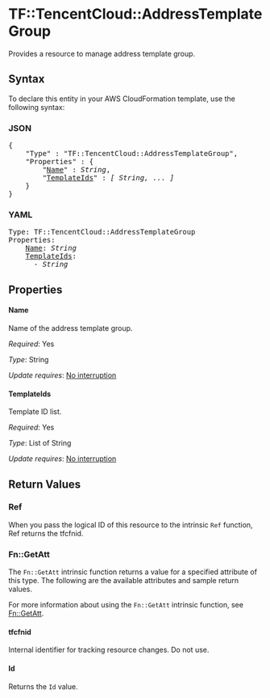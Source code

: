 # TF::TencentCloud::AddressTemplateGroup

Provides a resource to manage address template group.

## Syntax

To declare this entity in your AWS CloudFormation template, use the following syntax:

### JSON

<pre>
{
    "Type" : "TF::TencentCloud::AddressTemplateGroup",
    "Properties" : {
        "<a href="#name" title="Name">Name</a>" : <i>String</i>,
        "<a href="#templateids" title="TemplateIds">TemplateIds</a>" : <i>[ String, ... ]</i>
    }
}
</pre>

### YAML

<pre>
Type: TF::TencentCloud::AddressTemplateGroup
Properties:
    <a href="#name" title="Name">Name</a>: <i>String</i>
    <a href="#templateids" title="TemplateIds">TemplateIds</a>: <i>
      - String</i>
</pre>

## Properties

#### Name

Name of the address template group.

_Required_: Yes

_Type_: String

_Update requires_: [No interruption](https://docs.aws.amazon.com/AWSCloudFormation/latest/UserGuide/using-cfn-updating-stacks-update-behaviors.html#update-no-interrupt)

#### TemplateIds

Template ID list.

_Required_: Yes

_Type_: List of String

_Update requires_: [No interruption](https://docs.aws.amazon.com/AWSCloudFormation/latest/UserGuide/using-cfn-updating-stacks-update-behaviors.html#update-no-interrupt)

## Return Values

### Ref

When you pass the logical ID of this resource to the intrinsic `Ref` function, Ref returns the tfcfnid.

### Fn::GetAtt

The `Fn::GetAtt` intrinsic function returns a value for a specified attribute of this type. The following are the available attributes and sample return values.

For more information about using the `Fn::GetAtt` intrinsic function, see [Fn::GetAtt](https://docs.aws.amazon.com/AWSCloudFormation/latest/UserGuide/intrinsic-function-reference-getatt.html).

#### tfcfnid

Internal identifier for tracking resource changes. Do not use.

#### Id

Returns the <code>Id</code> value.

